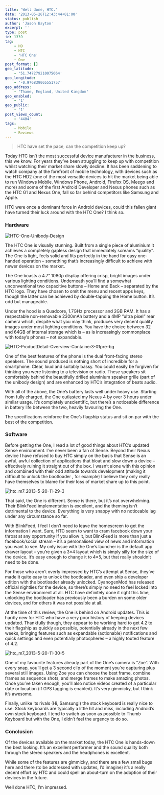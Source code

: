 ```yaml
---
title: 'Well done, HTC.'
date: '2013-05-20T12:43:44+01:00'
status: publish
author: 'Jason Bayton'
excerpt: ''
type: post
id: 1339
tag:
    - HO
    - HTC
    - 'HTC One'
    - One
post_format: []
geo_latitude:
    - '51.747279210075064'
geo_longitude:
    - '-0.976839065551757'
geo_address:
    - 'Thame, England, United Kingdom'
geo_enabled:
    - '1'
geo_public:
    - '1'
post_views_count:
    - '4404'
tags:
    - Mobile
    - Reviews
---
```

> HTC have set the pace, can the competition keep up?

Today HTC isn’t the most successful device manufacturer in the business, this we know. For years they’ve been struggling to keep up with competition whilst watching their market share slowly decline. It has been saddening to watch company at the forefront of mobile technology, with devices such as the HTC HD2 (one of the most versatile devices to hit the market being able to run Windows Mobile, Windows Phone, Android, Firefox OS, Meego and more) and some of the first Android Developer and Nexus phones such as the HTC G1 and Nexus One, fall so far behind competitors like Samsung and Apple.

HTC were once a dominant force in Android devices, could this fallen giant have turned their luck around with the HTC One? I think so.

### Hardware

![HTC-One-Unibody-Design](https://cdn.bayton.org/uploads/2013/05/HTC-One-Unibody-Design-300x287.jpg)

The HTC One is visually stunning. Built from a single piece of aluminium it achieves a completely gapless design that immediately screams “quality”. The One is light, feels solid and fits perfectly in the hand for easy one-handed operation – something that’s increasingly difficult to achieve with newer devices on the market.

The One boasts a 4.7” 1080p display offering crisp, bright images under various lighting conditions. Underneath you’ll find a somewhat unconventional two capacitive buttons – Home and Back – separated by the HTC logo. They have chosen to omit the menu and recent apps keys, though the latter can be achieved by double-tapping the Home button. It’s odd but manageable.

Under the hood is a Quadcore, 1.7GHz processor and 2GB RAM. It has a respectable non-removable 2300mAh battery and a 4MP “ultra pixel” rear camera which, despite what you may think, produces very decent quality images under most lighting conditions. You have the choice between 32 and 64GB of internal storage which is – as is increasingly commonplace with today’s phones – not expandable.

![HTC-ProductDetail-Overview-Container3-01pre-bg](https://cdn.bayton.org/uploads/2013/05/HTC-ProductDetail-Overview-Container3-01pre-bg-300x230.png)

One of the best features of the phone is the dual front-facing stereo speakers. The sound produced is nothing short of incredible for a smartphone. Clear, loud and suitably bassy. You could easily be forgiven for thinking you were listening to a television or radio. These speakers sit comfortably behind the beautifully drilled aluminium speaker grille (part of the unibody design) and are enhanced by HTC’s integration of beats audio.

With all of the above, the One’s battery lasts well under heavy use. Starting from fully charged, the One outlasted my Nexus 4 by over 3 hours under similar usage. It’s completely unscientific, but there’s a noticeable difference in battery life between the two, heavily favouring the One.

The specifications reinforce the One’s flagship status and sit on par with the best of the competition.

### Software

Before getting the One, I read a lot of good things about HTC’s updated Sense environment. I’ve never been a fan of Sense. Beyond their Nexus device I have refused to buy HTC simply on the basis that Sense is an awful, awful collection of applications that bloat and slow down a device – effectively ruining it straight out of the box. I wasn’t alone with this opinion and combined with their odd attitude towards development (making it difficult to unlock the bootloader , for example) I believe they only really have themselves to blame for their loss of market share up to this point.

![htc_m7_2013-5-20-11-29-3](https://cdn.bayton.org/uploads/2013/05/htc_m7_2013-5-20-11-29-3-558x1024.png)

That said, the One is different. Sense is there, but it’s not overwhelming. Their BlinkFeed implementation is excellent, and the theming isn’t detrimental to the device. Everything is very snappy with no noticeable lag under any circumstance so far.

With BlinkFeed, I feel I don’t need to leave the homescreen to get the information I want. Sure, HTC seem to want to cram facebook down your throat at any opportunity if you allow it, but BlinkFeed is more than just a facebook/social stream – it’s a personalised view of news and information you want to see. My only issue with the One’s launcher is the default app drawer layout – you’re given a 3×4 layout which is simply silly for the size of the device. It’s easy enough to change it to 4×5, but that really shouldn’t need to be done.

For those who aren’t overly impressed by HTC’s attempt at Sense, they’ve made it quite easy to unlock the bootloader, and even ship a developer edition with the bootloader already unlocked. CyanogenMod has released official nightlies for the device, so there’s simply no need to feel locked into the Sense environment at all. HTC have definitely done it right this time, unlocking the bootloader has previously been a burden on some older devices, and for others it was not possible at all.

At the time of this review, the One is behind on Android updates. This is hardly new for HTC who have a very poor history of keeping devices updated. Thankfully though, they appear to be working hard to get 4.2 to their flagship as quickly as possible, potentially already in the next few weeks, bringing features such as expandable (actionable) notifications and quick settings and even potentially photospheres – a highly touted feature of 4.2.

![htc_m7_2013-5-20-11-30-5](https://cdn.bayton.org/uploads/2013/05/htc_m7_2013-5-20-11-30-5-163x300.png)

One of my favourite features already part of the One’s camera is “Zoe”. With every snap, you’ll get a 3 second clip of the moment you’re capturing plus several still images. Using Zoe you can choose the best frame, combine frames as sequence shots, and merge frames to make amazing photos. Once you’ve taken enough, you’ll also notice videos created of a particular date or location (if GPS tagging is enabled). It’s very gimmicky, but I think it’s awesome.

Finally, unlike its rivals (Hi, Samsung!) the stock keyboard is really nice to use. Stock keyboards are typically a little hit and miss, including Android’s own stock keyboard. I tend to switch as soon as possible to Thumb Keyboard but with the One, I didn’t feel the urgency to do so.

### Conclusion

Of the devices available on the market today, the HTC One is hands-down the best looking. It’s an excellent performer and the sound quality both through the stereo speakers and the headphones is excellent.

While some of the features are gimmicky, and there are a few small bugs here and there (to be addressed with updates, I’d imagine) it’s a really decent effort by HTC and could spell an about-turn on the adoption of their devices in the future.

Well done HTC, I’m impressed.